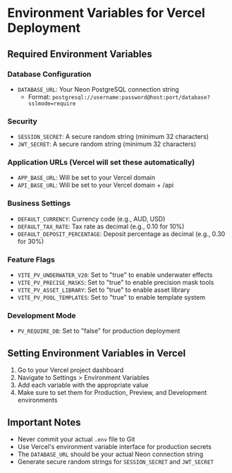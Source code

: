 # Environment Variables for Vercel Deployment

## Required Environment Variables

### Database Configuration
- `DATABASE_URL`: Your Neon PostgreSQL connection string
  - Format: `postgresql://username:password@host:port/database?sslmode=require`

### Security
- `SESSION_SECRET`: A secure random string (minimum 32 characters)
- `JWT_SECRET`: A secure random string (minimum 32 characters)

### Application URLs (Vercel will set these automatically)
- `APP_BASE_URL`: Will be set to your Vercel domain
- `API_BASE_URL`: Will be set to your Vercel domain + /api

### Business Settings
- `DEFAULT_CURRENCY`: Currency code (e.g., AUD, USD)
- `DEFAULT_TAX_RATE`: Tax rate as decimal (e.g., 0.10 for 10%)
- `DEFAULT_DEPOSIT_PERCENTAGE`: Deposit percentage as decimal (e.g., 0.30 for 30%)

### Feature Flags
- `VITE_PV_UNDERWATER_V20`: Set to "true" to enable underwater effects
- `VITE_PV_PRECISE_MASKS`: Set to "true" to enable precision mask tools
- `VITE_PV_ASSET_LIBRARY`: Set to "true" to enable asset library
- `VITE_PV_POOL_TEMPLATES`: Set to "true" to enable template system

### Development Mode
- `PV_REQUIRE_DB`: Set to "false" for production deployment

## Setting Environment Variables in Vercel

1. Go to your Vercel project dashboard
2. Navigate to Settings > Environment Variables
3. Add each variable with the appropriate value
4. Make sure to set them for Production, Preview, and Development environments

## Important Notes

- Never commit your actual `.env` file to Git
- Use Vercel's environment variable interface for production secrets
- The `DATABASE_URL` should be your actual Neon connection string
- Generate secure random strings for `SESSION_SECRET` and `JWT_SECRET`
